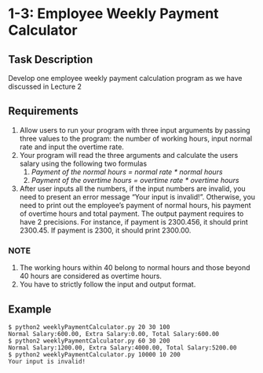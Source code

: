 # 1-3: Employee Weekly Payment Calculator
## Task Description
Develop one employee weekly payment calculation program as we have discussed in Lecture 2

## Requirements
1.  Allow users to run your program with three input arguments by passing three values to the program: the number of working hours, input normal rate and input the overtime rate.
2.  Your program will read the three arguments and calculate the users salary using the following two formulas
    1.  _Payment of the normal hours = normal rate * normal hours_
    2.  _Payment of the overtime hours = overtime rate * overtime hours_
3. After user inputs all the numbers, if the input numbers are invalid, you need to present an error message “Your input is invalid!”. Otherwise, you need to print out the employee’s payment of normal hours, his payment of overtime hours and total payment. The output payment requires to have 2 precisions. For instance, if payment is 2300.456, it should print 2300.45. If payment is 2300, it should print 2300.00.
### NOTE
1.  The working hours within 40 belong to normal hours and those beyond 40 hours are considered as overtime hours.
2.  You have to strictly follow the input and output format.

## Example
```
$ python2 weeklyPaymentCalculator.py 20 30 100
Normal Salary:600.00, Extra Salary:0.00, Total Salary:600.00
$ python2 weeklyPaymentCalculator.py 60 30 200
Normal Salary:1200.00, Extra Salary:4000.00, Total Salary:5200.00
$ python2 weeklyPaymentCalculator.py 10000 10 200
Your input is invalid!
```
